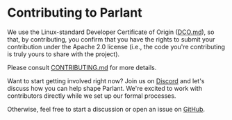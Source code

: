 # Contributing to Parlant

We use the Linux-standard Developer Certificate of Origin ([DCO.md](https://github.com/emcie-co/parlant/blob/develop/DCO.md)), so that, by contributing, you confirm that you have the rights to submit your contribution under the Apache 2.0 license (i.e., the code you're contributing is truly yours to share with the project).

Please consult [CONTRIBUTING.md](https://github.com/emcie-co/parlant/blob/develop/CONTRIBUTING.md) for more details.

Want to start getting involved right now? Join us on [Discord](https://discord.gg/duxWqxKk6J) and let's discuss how you can help shape Parlant. We're excited to work with contributors directly while we set up our formal processes.

Otherwise, feel free to start a discussion or open an issue on [GitHub](https://github.com/emcie-co/parlant).
